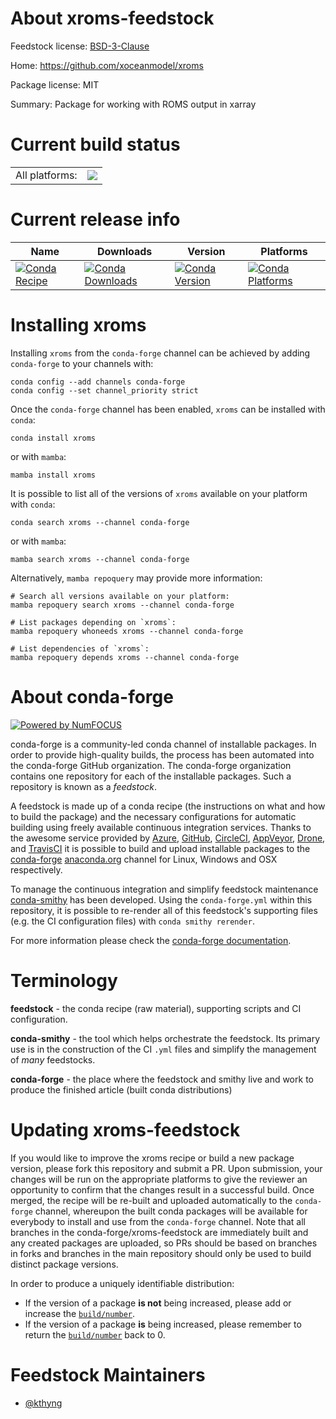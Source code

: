 About xroms-feedstock
=====================

Feedstock license: [BSD-3-Clause](https://github.com/conda-forge/xroms-feedstock/blob/main/LICENSE.txt)

Home: https://github.com/xoceanmodel/xroms

Package license: MIT

Summary: Package for working with ROMS output in xarray

Current build status
====================


<table><tr><td>All platforms:</td>
    <td>
      <a href="https://dev.azure.com/conda-forge/feedstock-builds/_build/latest?definitionId=19616&branchName=main">
        <img src="https://dev.azure.com/conda-forge/feedstock-builds/_apis/build/status/xroms-feedstock?branchName=main">
      </a>
    </td>
  </tr>
</table>

Current release info
====================

| Name | Downloads | Version | Platforms |
| --- | --- | --- | --- |
| [![Conda Recipe](https://img.shields.io/badge/recipe-xroms-green.svg)](https://anaconda.org/conda-forge/xroms) | [![Conda Downloads](https://img.shields.io/conda/dn/conda-forge/xroms.svg)](https://anaconda.org/conda-forge/xroms) | [![Conda Version](https://img.shields.io/conda/vn/conda-forge/xroms.svg)](https://anaconda.org/conda-forge/xroms) | [![Conda Platforms](https://img.shields.io/conda/pn/conda-forge/xroms.svg)](https://anaconda.org/conda-forge/xroms) |

Installing xroms
================

Installing `xroms` from the `conda-forge` channel can be achieved by adding `conda-forge` to your channels with:

```
conda config --add channels conda-forge
conda config --set channel_priority strict
```

Once the `conda-forge` channel has been enabled, `xroms` can be installed with `conda`:

```
conda install xroms
```

or with `mamba`:

```
mamba install xroms
```

It is possible to list all of the versions of `xroms` available on your platform with `conda`:

```
conda search xroms --channel conda-forge
```

or with `mamba`:

```
mamba search xroms --channel conda-forge
```

Alternatively, `mamba repoquery` may provide more information:

```
# Search all versions available on your platform:
mamba repoquery search xroms --channel conda-forge

# List packages depending on `xroms`:
mamba repoquery whoneeds xroms --channel conda-forge

# List dependencies of `xroms`:
mamba repoquery depends xroms --channel conda-forge
```


About conda-forge
=================

[![Powered by
NumFOCUS](https://img.shields.io/badge/powered%20by-NumFOCUS-orange.svg?style=flat&colorA=E1523D&colorB=007D8A)](https://numfocus.org)

conda-forge is a community-led conda channel of installable packages.
In order to provide high-quality builds, the process has been automated into the
conda-forge GitHub organization. The conda-forge organization contains one repository
for each of the installable packages. Such a repository is known as a *feedstock*.

A feedstock is made up of a conda recipe (the instructions on what and how to build
the package) and the necessary configurations for automatic building using freely
available continuous integration services. Thanks to the awesome service provided by
[Azure](https://azure.microsoft.com/en-us/services/devops/), [GitHub](https://github.com/),
[CircleCI](https://circleci.com/), [AppVeyor](https://www.appveyor.com/),
[Drone](https://cloud.drone.io/welcome), and [TravisCI](https://travis-ci.com/)
it is possible to build and upload installable packages to the
[conda-forge](https://anaconda.org/conda-forge) [anaconda.org](https://anaconda.org/)
channel for Linux, Windows and OSX respectively.

To manage the continuous integration and simplify feedstock maintenance
[conda-smithy](https://github.com/conda-forge/conda-smithy) has been developed.
Using the ``conda-forge.yml`` within this repository, it is possible to re-render all of
this feedstock's supporting files (e.g. the CI configuration files) with ``conda smithy rerender``.

For more information please check the [conda-forge documentation](https://conda-forge.org/docs/).

Terminology
===========

**feedstock** - the conda recipe (raw material), supporting scripts and CI configuration.

**conda-smithy** - the tool which helps orchestrate the feedstock.
                   Its primary use is in the construction of the CI ``.yml`` files
                   and simplify the management of *many* feedstocks.

**conda-forge** - the place where the feedstock and smithy live and work to
                  produce the finished article (built conda distributions)


Updating xroms-feedstock
========================

If you would like to improve the xroms recipe or build a new
package version, please fork this repository and submit a PR. Upon submission,
your changes will be run on the appropriate platforms to give the reviewer an
opportunity to confirm that the changes result in a successful build. Once
merged, the recipe will be re-built and uploaded automatically to the
`conda-forge` channel, whereupon the built conda packages will be available for
everybody to install and use from the `conda-forge` channel.
Note that all branches in the conda-forge/xroms-feedstock are
immediately built and any created packages are uploaded, so PRs should be based
on branches in forks and branches in the main repository should only be used to
build distinct package versions.

In order to produce a uniquely identifiable distribution:
 * If the version of a package **is not** being increased, please add or increase
   the [``build/number``](https://docs.conda.io/projects/conda-build/en/latest/resources/define-metadata.html#build-number-and-string).
 * If the version of a package **is** being increased, please remember to return
   the [``build/number``](https://docs.conda.io/projects/conda-build/en/latest/resources/define-metadata.html#build-number-and-string)
   back to 0.

Feedstock Maintainers
=====================

* [@kthyng](https://github.com/kthyng/)

